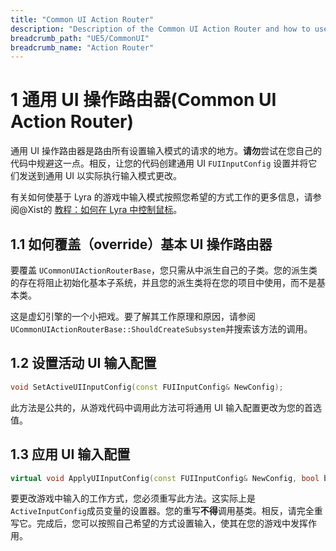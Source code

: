 ```yaml
---
title: "Common UI Action Router"
description: "Description of the Common UI Action Router and how to use it to manage Input Modes in your Common UI based Game."
breadcrumb_path: "UE5/CommonUI"
breadcrumb_name: "Action Router"
---
```


# 1 通用 UI 操作路由器(Common UI Action Router)
通用 UI 操作路由器是路由所有设置输入模式的请求的地方。**请勿**尝试在您自己的代码中规避这一点。相反，让您的代码创建通用 UI `FUIInputConfig` 设置并将它们发送到通用 UI 以实际执行输入模式更改。

有关如何使基于 Lyra 的游戏中输入模式按照您希望的方式工作的更多信息，请参阅@Xist的 [教程：如何在 Lyra 中控制鼠标](/UE5/LyraStarterGame/Tutorials/How-to-Take-Control-of-the-Mouse)。

## 1.1 如何覆盖（override）基本 UI 操作路由器
要覆盖 `UCommonUIActionRouterBase`，您只需从中派生自己的子类。您的派生类的存在将阻止初始化基本子系统，并且您的派生类将在您的项目中使用，而不是基本类。

这是虚幻引擎的一个小把戏。要了解其工作原理和原因，请参阅`UCommonUIActionRouterBase::ShouldCreateSubsystem`并搜索该方法的调用。

## 1.2 设置活动 UI 输入配置

```c++
void SetActiveUIInputConfig(const FUIInputConfig& NewConfig);
```

此方法是公共的，从游戏代码中调用此方法可将通用 UI 输入配置更改为您的首选值。

## 1.3 应用 UI 输入配置

```c++
virtual void ApplyUIInputConfig(const FUIInputConfig& NewConfig, bool bForceRefresh);
```

要更改游戏中输入的工作方式，您必须重写此方法。这实际上是`ActiveInputConfig`成员变量的设置器。您的重写**不得**调用基类。相反，请完全重写它。完成后，您可以按照自己希望的方式设置输入，使其在您的游戏中发挥作用。
